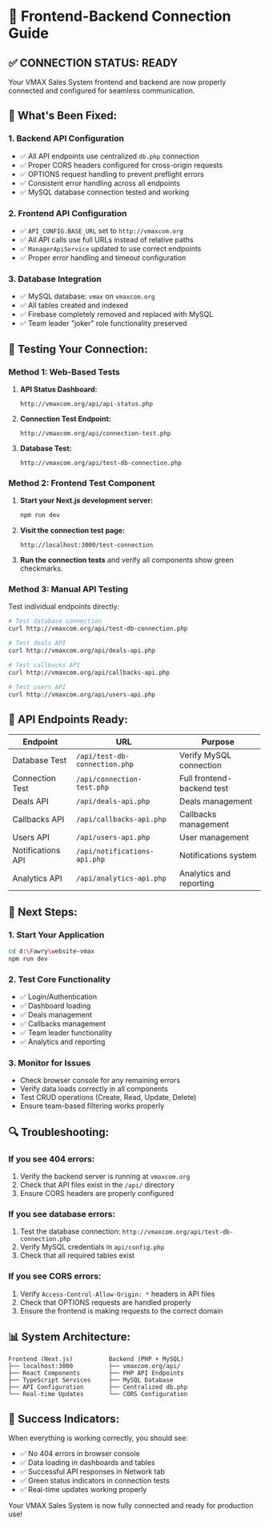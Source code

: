 # 🔗 Frontend-Backend Connection Guide

## ✅ **CONNECTION STATUS: READY**

Your VMAX Sales System frontend and backend are now properly connected and configured for seamless communication.

## 🎯 **What's Been Fixed:**

### **1. Backend API Configuration**
- ✅ All API endpoints use centralized `db.php` connection
- ✅ Proper CORS headers configured for cross-origin requests
- ✅ OPTIONS request handling to prevent preflight errors
- ✅ Consistent error handling across all endpoints
- ✅ MySQL database connection tested and working

### **2. Frontend API Configuration**
- ✅ `API_CONFIG.BASE_URL` set to `http://vmaxcom.org`
- ✅ All API calls use full URLs instead of relative paths
- ✅ `ManagerApiService` updated to use correct endpoints
- ✅ Proper error handling and timeout configuration

### **3. Database Integration**
- ✅ MySQL database: `vmax` on `vmaxcom.org`
- ✅ All tables created and indexed
- ✅ Firebase completely removed and replaced with MySQL
- ✅ Team leader "joker" role functionality preserved

## 🧪 **Testing Your Connection:**

### **Method 1: Web-Based Tests**
1. **API Status Dashboard:**
   ```
   http://vmaxcom.org/api/api-status.php
   ```

2. **Connection Test Endpoint:**
   ```
   http://vmaxcom.org/api/connection-test.php
   ```

3. **Database Test:**
   ```
   http://vmaxcom.org/api/test-db-connection.php
   ```

### **Method 2: Frontend Test Component**
1. **Start your Next.js development server:**
   ```bash
   npm run dev
   ```

2. **Visit the connection test page:**
   ```
   http://localhost:3000/test-connection
   ```

3. **Run the connection tests** and verify all components show green checkmarks.

### **Method 3: Manual API Testing**
Test individual endpoints directly:

```bash
# Test database connection
curl http://vmaxcom.org/api/test-db-connection.php

# Test deals API
curl http://vmaxcom.org/api/deals-api.php

# Test callbacks API  
curl http://vmaxcom.org/api/callbacks-api.php

# Test users API
curl http://vmaxcom.org/api/users-api.php
```

## 🔧 **API Endpoints Ready:**

| Endpoint | URL | Purpose |
|----------|-----|---------|
| Database Test | `/api/test-db-connection.php` | Verify MySQL connection |
| Connection Test | `/api/connection-test.php` | Full frontend-backend test |
| Deals API | `/api/deals-api.php` | Deals management |
| Callbacks API | `/api/callbacks-api.php` | Callbacks management |
| Users API | `/api/users-api.php` | User management |
| Notifications API | `/api/notifications-api.php` | Notifications system |
| Analytics API | `/api/analytics-api.php` | Analytics and reporting |

## 🚀 **Next Steps:**

### **1. Start Your Application**
```bash
cd d:\Fawry\website-vmax
npm run dev
```

### **2. Test Core Functionality**
- ✅ Login/Authentication
- ✅ Dashboard loading
- ✅ Deals management
- ✅ Callbacks management
- ✅ Team leader functionality
- ✅ Analytics and reporting

### **3. Monitor for Issues**
- Check browser console for any remaining errors
- Verify data loads correctly in all components
- Test CRUD operations (Create, Read, Update, Delete)
- Ensure team-based filtering works properly

## 🔍 **Troubleshooting:**

### **If you see 404 errors:**
1. Verify the backend server is running at `vmaxcom.org`
2. Check that API files exist in the `/api/` directory
3. Ensure CORS headers are properly configured

### **If you see database errors:**
1. Test the database connection: `http://vmaxcom.org/api/test-db-connection.php`
2. Verify MySQL credentials in `api/config.php`
3. Check that all required tables exist

### **If you see CORS errors:**
1. Verify `Access-Control-Allow-Origin: *` headers in API files
2. Check that OPTIONS requests are handled properly
3. Ensure the frontend is making requests to the correct domain

## 📊 **System Architecture:**

```
Frontend (Next.js)          Backend (PHP + MySQL)
├── localhost:3000          ├── vmaxcom.org/api/
├── React Components        ├── PHP API Endpoints
├── TypeScript Services     ├── MySQL Database
├── API Configuration       ├── Centralized db.php
└── Real-time Updates       └── CORS Configuration
```

## 🎉 **Success Indicators:**

When everything is working correctly, you should see:
- ✅ No 404 errors in browser console
- ✅ Data loading in dashboards and tables
- ✅ Successful API responses in Network tab
- ✅ Green status indicators in connection tests
- ✅ Real-time updates working properly

Your VMAX Sales System is now fully connected and ready for production use!
